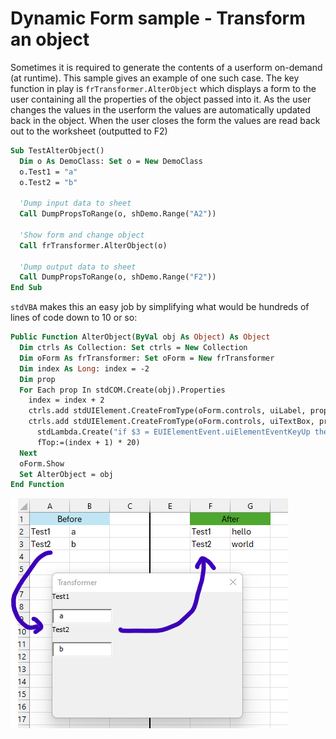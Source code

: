 
# Dynamic Form sample - Transform an object

Sometimes it is required to generate the contents of a userform on-demand (at runtime). This sample gives an example of one such case. The key function in play is `frTransformer.AlterObject` which displays a form to the user containing all the properties of the object passed into it. As the user changes the values in the userform the values are automatically updated back in the object. When the user closes the form the values are read back out to the worksheet (outputted to F2)

```vb
Sub TestAlterObject()
  Dim o As DemoClass: Set o = New DemoClass
  o.Test1 = "a"
  o.Test2 = "b"
  
  'Dump input data to sheet
  Call DumpPropsToRange(o, shDemo.Range("A2"))
  
  'Show form and change object
  Call frTransformer.AlterObject(o)
  
  'Dump output data to sheet
  Call DumpPropsToRange(o, shDemo.Range("F2"))
End Sub
```

`stdVBA` makes this an easy job by simplifying what would be hundreds of lines of code down to 10 or so:

```vb
Public Function AlterObject(ByVal obj As Object) As Object
  Dim ctrls As Collection: Set ctrls = New Collection
  Dim oForm As frTransformer: Set oForm = New frTransformer
  Dim index As Long: index = -2
  Dim prop
  For Each prop In stdCOM.Create(obj).Properties
    index = index + 2
    ctrls.add stdUIElement.CreateFromType(oForm.controls, uiLabel, prop & "_label", prop, fTop:=index * 20)
    ctrls.add stdUIElement.CreateFromType(oForm.controls, uiTextBox, prop & "_field", , CallByName(obj, prop, VbGet), _
      stdLambda.Create("if $3 = EUIElementEvent.uiElementEventKeyUp then let $1." & prop & " = $2.value end").Bind(obj), _ 
      fTop:=(index + 1) * 20)
  Next
  oForm.Show
  Set AlterObject = obj
End Function
```

![_](./docs//TransformerExample.png)